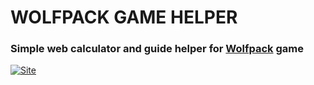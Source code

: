 # WOLFPACK GAME HELPER
### Simple web calculator and guide helper for [Wolfpack](https://www.wolfpackgame.com/) game
[![Site](https://github.com/VerS7/wolfcalc/blob/main/example.png)](https://vers7.github.io/wolfcalc/)